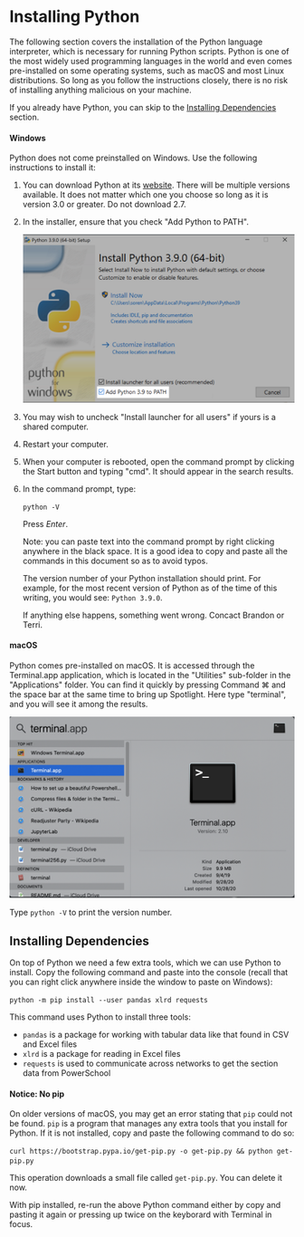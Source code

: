# Installing Python

The following section covers the installation of the Python language interpreter, which is necessary for running Python scripts. Python is one of the most widely used programming languages in the world and even comes pre-installed on some operating systems, such as macOS and most Linux distributions. So long as you follow the instructions closely, there is no risk of installing anything malicious on your machine.

If you already have Python, you can skip to the [Installing Dependencies](#installing-dependencies) section.

#### Windows

Python does not come preinstalled on Windows. Use the following instructions to install it:

1. You can download Python at its [website](https://www.python.org/downloads/). There will be multiple versions available. It does not matter which one you choose so long as it is version 3.0 or greater. Do not download 2.7.

2. In the installer, ensure that you check "Add Python to PATH".

   ![Python installer](images/python-installer.png)

3. You may wish to uncheck "Install launcher for all users" if yours is a shared computer.

4. Restart your computer.

5. When your computer is rebooted, open the command prompt by clicking the Start button and typing "cmd". It should appear in the search results.

6. In the command prompt, type:

   `python -V`

   Press _Enter_.

   Note: you can paste text into the command prompt by right clicking anywhere in the black space. It is a good idea to copy and paste all the commands in this document so as to avoid typos.

   The version number of your Python installation should print. For example, for the most recent version of Python as of the time of this writing, you would see: `Python 3.9.0`.

   If anything else happens, something went wrong. Concact Brandon or Terri.

#### macOS

Python comes pre-installed on macOS. It is accessed through the Terminal.app application, which is located in the "Utilities" sub-folder in the "Applications" folder. You can find it quickly by pressing Command ⌘ and the space bar at the same time to bring up Spotlight. Here type "terminal", and you will see it among the results.

![spotlight search](images/spotlight.png)

Type `python -V` to print the version number.

## Installing Dependencies

On top of Python we need a few extra tools, which we can use Python to install. Copy the following command and paste into the console (recall that you can right click anywhere inside the window to paste on Windows):

`python -m pip install --user pandas xlrd requests`

This command uses Python to install three tools:

- `pandas` is a package for working with tabular data like that found in CSV and Excel files
- `xlrd` is a package for reading in Excel files
- `requests` is used to communicate across networks to get the section data from PowerSchool

#### Notice: No pip

On older versions of macOS, you may get an error stating that `pip` could not be found. `pip` is a program that manages any extra tools that you install for Python. If it is not installed, copy and paste the following command to do so:

`curl https://bootstrap.pypa.io/get-pip.py -o get-pip.py && python get-pip.py`

This operation downloads a small file called `get-pip.py`. You can delete it now.

With pip installed, re-run the above Python command either by copy and pasting it again or pressing up twice on the keyborard with Terminal in focus.